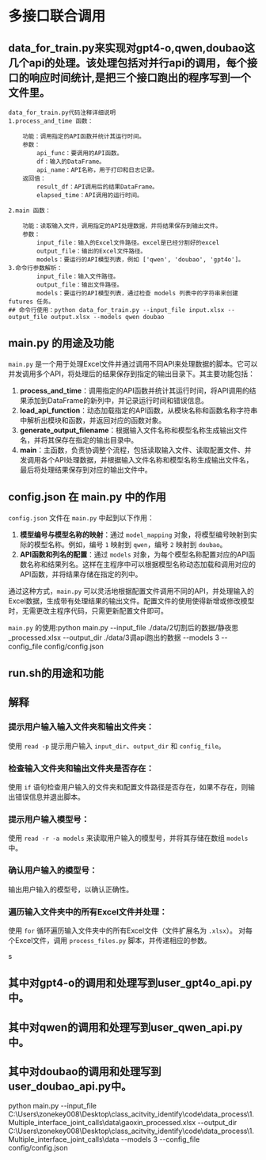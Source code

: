 # 多接口联合调用

## data_for_train.py来实现对gpt4-o,qwen,doubao这几个api的处理。该处理包括对并行api的调用，每个接口的响应时间统计,是把三个接口跑出的程序写到一个文件里。

    data_for_train.py代码注释详细说明
    1.process_and_time 函数：
    
        功能：调用指定的API函数并统计其运行时间。
        参数：
            api_func：要调用的API函数。
            df：输入的DataFrame。
            api_name：API名称，用于打印和日志记录。
        返回值：
            result_df：API调用后的结果DataFrame。
            elapsed_time：API调用的运行时间。

    2.main 函数：
    
        功能：读取输入文件，调用指定的API处理数据，并将结果保存到输出文件。
        参数：
            input_file：输入的Excel文件路径。excel是已经分割好的excel
            output_file：输出的Excel文件路径。
            models：要运行的API模型列表，例如 ['qwen', 'doubao', 'gpt4o']。
    3.命令行参数解析：
            input_file：输入文件路径。
            output_file：输出文件路径。
            models：要运行的API模型列表，通过检查 models 列表中的字符串来创建 futures 任务。
    ## 命令行使用：python data_for_train.py --input_file input.xlsx --output_file output.xlsx --models qwen doubao


## main.py 的用途及功能

`main.py` 是一个用于处理Excel文件并通过调用不同API来处理数据的脚本。它可以并发调用多个API，将处理后的结果保存到指定的输出目录下。其主要功能包括：

1. **process_and_time**：调用指定的API函数并统计其运行时间，将API调用的结果添加到DataFrame的新列中，并记录运行时间和错误信息。
2. **load_api_function**：动态加载指定的API函数，从模块名称和函数名称字符串中解析出模块和函数，并返回对应的函数对象。
3. **generate_output_filename**：根据输入文件名称和模型名称生成输出文件名，并将其保存在指定的输出目录中。
4. **main**：主函数，负责协调整个流程，包括读取输入文件、读取配置文件、并发调用各个API处理数据，并根据输入文件名称和模型名称生成输出文件名，最后将处理结果保存到对应的输出文件中。

## config.json 在 main.py 中的作用

`config.json` 文件在 `main.py` 中起到以下作用：

1. **模型编号与模型名称的映射**：通过 `model_mapping` 对象，将模型编号映射到实际的模型名称。例如，编号 `1` 映射到 `qwen`，编号 `2` 映射到 `doubao`。
2. **API函数和列名的配置**：通过 `models` 对象，为每个模型名称配置对应的API函数名称和结果列名。这样在主程序中可以根据模型名称动态加载和调用对应的API函数，并将结果存储在指定的列中。

通过这种方式，`main.py` 可以灵活地根据配置文件调用不同的API，并处理输入的Excel数据，生成带有处理结果的输出文件。配置文件的使用使得新增或修改模型时，无需更改主程序代码，只需更新配置文件即可。

`main.py` 的使用:python main.py --input_file ./data/2切割后的数据/静夜思_processed.xlsx --output_dir ./data/3调api跑出的数据 --models 3 --config_file config/config.json



## run.sh的用途和功能

## 解释

### 提示用户输入输入文件夹和输出文件夹：

使用 `read -p` 提示用户输入 `input_dir`、`output_dir` 和 `config_file`。

### 检查输入文件夹和输出文件夹是否存在：

使用 `if` 语句检查用户输入的文件夹和配置文件路径是否存在，如果不存在，则输出错误信息并退出脚本。

### 提示用户输入模型号：

使用 `read -r -a models` 来读取用户输入的模型号，并将其存储在数组 `models` 中。

### 确认用户输入的模型号：

输出用户输入的模型号，以确认正确性。

### 遍历输入文件夹中的所有Excel文件并处理：

使用 `for` 循环遍历输入文件夹中的所有Excel文件（文件扩展名为 `.xlsx`）。
对每个Excel文件，调用 `process_files.py` 脚本，并传递相应的参数。

s



## 其中对gpt4-o的调用和处理写到user_gpt4o_api.py中。

## 其中对qwen的调用和处理写到user_qwen_api.py中。

## 其中对doubao的调用和处理写到user_doubao_api.py中。

python main.py --input_file C:\Users\zonekey008\Desktop\class_acitvity_identify\code\data_process\1.Multiple_interface_joint_calls\data\gaoxin_processed.xlsx --output_dir C:\Users\zonekey008\Desktop\class_acitvity_identify\code\data_process\1.Multiple_interface_joint_calls\data --models 3 --config_file config/config.json

